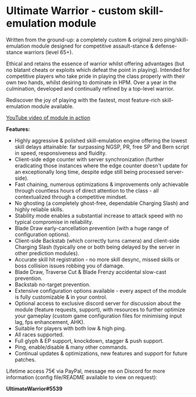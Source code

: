 # Ultimate Warrior - custom skill-emulation module
Written from the ground-up: a completely custom & original zero ping/skill-emulation module designed for competitive assault-stance & defense-stance warriors (level 65+).

Ethical and retains the essence of warrior whilst offering advantages (but no blatant cheats or exploits which defeat the point in playing). 
Intended for competitive players who take pride in playing the class properly with their own two hands, whilst desiring to dominate in HPM. 
Over a year in the culmination, developed and continually refined by a top-level warrior.

Rediscover the joy of playing with the fastest, most feature-rich skill-emulation module available. 

[YouTube video of module in action](https://youtu.be/c2EtAUxVRqg)

**Features:**
* Highly aggressive & polished skill-emulation engine offering the lowest skill delays attainable: far surpassing NGSP, PR, free SP and Bern script in speed, responsiveness and fluidity.
* Client-side edge counter with server synchronization (further eradicating those instances where the edge counter doesn't update for an exceptionally long time, despite edge still being processed server-side).
* Fast chaining, numerous optimizations & improvements only achievable through countless hours of direct attention to the class - all contextualized through a competitive mindset.
* No ghosting (a completely ghost-free, dependable Charging Slash) and highly reliable skills.
* Stability mode enables a substantial increase to attack speed with no typical compromise in reliability.
* Blade Draw early-cancellation prevention (with a huge range of configuration options).
* Client-side Backstab (which correctly turns camera) and client-side Charging Slash (typically one or both being delayed by the server in other prediction modules).
* Accurate skill hit registration - no more skill desync, missed skills or boss collision issues robbing you of damage.
* Blade Draw, Traverse Cut & Blade Frenzy accidental slow-cast prevention.
* Backstab no-target prevention.
* Extensive configuration options available - every aspect of the module is fully customizable & in your control.
* Optional access to exclusive discord server for discussion about the module (feature requests, support), with resources to further optimize your gameplay (custom game configuration files for minimising input lag, fps enhancement, AHK).
* Suitable for players with both low & high ping.
* All races supported.
* Full glyph & EP support, knockdown, stagger & push support.
* Ping, enable/disable & many other commands.
* Continual updates & optimizations, new features and support for future patches.

Lifetime access 75€ via PayPal, message me on Discord for more information (config file/README available to view on request):

**UltimateWarrior#5539**
